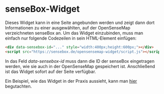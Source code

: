 # senseBox-Widget

Dieses Widget kann in eine Seite angebunden werden und zeigt dann dort Informationen zu einer ausgewählten,
auf der OpenSenseMap verzeichneten senseBox an. Um das Widget einzubinden, muss man einfach nur folgende Codezeilen
in sein HTML-Element einfügen:
```html
<div data-sensebox-id="..." style="width:400px;height:600px;"></div>
<script src="https://sensebox.de/opensensemap-widget/script.js"></script>
```

In das Feld _data-sensebox-id_ muss dann die ID der senseBox eingetragen werden, wie sie auch in der OpenSenseMap
gespeichert ist. Anschließend ist das Widget sofort auf der Seite verfügbar.

Ein Beispiel, wie das Widget in der Praxis aussieht, kann man [hier](https://sensebox.de/opensensemap-widget/) begutachten.
